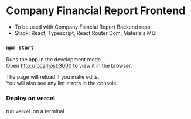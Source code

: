 # Company Financial Report Frontend

- To be used with Company Fiancial Report Backend repo
- Stack: React, Typescript, React Router Dom, Materials MUI

### `npm start`

Runs the app in the development mode.\
Open [http://localhost:3000](http://localhost:3000) to view it in the browser.

The page will reload if you make edits.\
You will also see any lint errors in the console.

### Deploy on vercel

run `vercel` on a terminal